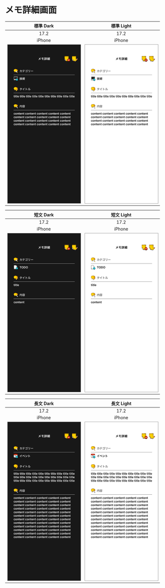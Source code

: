 # メモ詳細画面

|標準 Dark|標準 Light|
|:---:|:---:|
|17.2|17.2|
|iPhone|iPhone|
|<img src='../ReferenceImages_64/メモ詳細画面/testMemoDetailViewController_標準_Dark_iPhone_17_2_393x852@3x.png' width='250' style='border: 1px solid #999' />|<img src='../ReferenceImages_64/メモ詳細画面/testMemoDetailViewController_標準_Light_iPhone_17_2_393x852@3x.png' width='250' style='border: 1px solid #999' />|

|短文 Dark|短文 Light|
|:---:|:---:|
|17.2|17.2|
|iPhone|iPhone|
|<img src='../ReferenceImages_64/メモ詳細画面/testMemoDetailViewController_短文_Dark_iPhone_17_2_393x852@3x.png' width='250' style='border: 1px solid #999' />|<img src='../ReferenceImages_64/メモ詳細画面/testMemoDetailViewController_短文_Light_iPhone_17_2_393x852@3x.png' width='250' style='border: 1px solid #999' />|

|長文 Dark|長文 Light|
|:---:|:---:|
|17.2|17.2|
|iPhone|iPhone|
|<img src='../ReferenceImages_64/メモ詳細画面/testMemoDetailViewController_長文_Dark_iPhone_17_2_393x852@3x.png' width='250' style='border: 1px solid #999' />|<img src='../ReferenceImages_64/メモ詳細画面/testMemoDetailViewController_長文_Light_iPhone_17_2_393x852@3x.png' width='250' style='border: 1px solid #999' />|

